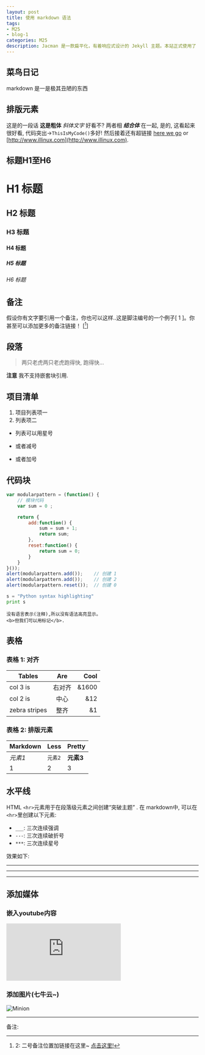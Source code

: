 ```yaml
---
layout: post
title: 使用 markdown 语法
tags:
- M25
- blog-1
categories: M25
description: Jacman 是一款扁平化，有着响应式设计的 Jekyll 主题。本站正式使用了 Jacman 主题。Jacman 基于 Jacman 的 Hexo 主题修改而来。你可以前往本站和 Demo 预览更多关于本主题的更多效果。如果你有任何问题或意见欢迎到 GitHub 发表 issue。
---
```

## 菜鸟日记
markdown 是一是极其丑陋的东西

<!-- more -->

## 排版元素

这是的一段话 **这是粗体**  _斜体文字_ 好看不? 两者相 **_结合体_** 在一起,  是的, 这看起来很好看, 代码突出→`ThisIsMyCode()`多好! 然后接着还有超链接 [here we go](#) or [http://www.illinux.com](http://www.illinux.com).

<div class="divider"></div>

## 标题H1至H6

# H1 标题

## H2 标题

### H3 标题

#### H4 标题

##### H5 标题

###### H6 标题

<div class="divider"></div>

## 备注

假设你有文字要引用一个备注，你也可以这样..这是脚注编号的一个例子[ 1 ]。你甚至可以添加更多的备注链接！ [[^2]]

<div class="divider"></div>

## 段落

> 两只老虎两只老虎跑得快, 跑得快...

**注意** 我不支持嵌套块引用.

<div class="divider"></div>

## 项目清单

1. 项目列表项一
2. 列表项二

* 列表可以用星号
- 或者减号
+ 或者加号

<div class="divider"></div>

## 代码块

```javascript
var modularpattern = (function() {
    // 模块代码
    var sum = 0 ;

    return {
        add:function() {
            sum = sum + 1;
            return sum;
        },
        reset:function() {
            return sum = 0;    
        }  
    }   
}());
alert(modularpattern.add());    // 创建 1
alert(modularpattern.add());    // 创建 2
alert(modularpattern.reset());  // 创建 0
```

```python
s = "Python syntax highlighting"
print s
```

```
没有语言表示(注释),所以没有语法高亮显示。
<b>但我们可以用标记</b>.
```

<div class="divider"></div>

## 表格

### 表格 1: 对齐

| Tables        | Are           | Cool  |
| ------------- |:-------------:| -----:|
| col 3 is      | 右对齐 | &1600 |
| col 2 is      | 中心      |   &12 |
| zebra stripes | 整齐      |    &1 |

### 表格 2: 排版元素

Markdown | Less | Pretty
--- | --- | ---
*元素1* | `元素2` | **元素3**
1 | 2 | 3

<div class="divider"></div>

## 水平线

HTML `<hr>`元素用于在段落级元素之间创建“突破主题” . 在 markdown中, 可以在`<hr>`里创建以下元素:

* `___`: 三次连续强调
* `---`: 三次连续破折号
* `***`: 三次连续星号

效果如下:

___

---

***

<div class="divider"></div>

## 添加媒体

### 嵌入youtube内容

<div class="video-container"><iframe src="https://www.youtube.com/watch?v=Loc3MPVGhHU" frameborder="0" allowfullscreen></iframe></div>

### 添加图片(七牛云~)

![Minion](http://ot6lcfou2.bkt.gdipper.com/ShadowsocksR-dotnet2.0.exe%2832512%29.png?imageMogr2/thumbnail/400x400!/blur/1x0/quality/75|imageslim)

---
备注:

[^1]: 1:备注一号的位置在这里~

[^2]: 2: 二号备注位置加链接在这里~ [点击这里!](#)

